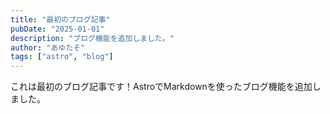 ```yaml
---
title: "最初のブログ記事"
pubDate: "2025-01-01"
description: "ブログ機能を追加しました。"
author: "あゆたそ"
tags: ["astro", "blog"]
---
```


これは最初のブログ記事です！AstroでMarkdownを使ったブログ機能を追加しました。
